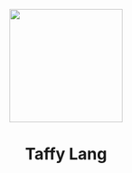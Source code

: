 <p align="center">
  <img src="https://github.com/SoapyTheToast/Taffy-Lang/blob/main/images/Taffy%20Logo.png" height="200">
  <h1 align="center">Taffy Lang</h1>
</p>

<p align="center">
  <a aria-label="Join the community on Discord" href="https://discord.gg/4MwNuNByZm" target="_blank">
    <img alt="" src="https://img.shields.io/badge/Join%20the%20community-black.svg?style=for-the-badge&logo=Discord">
  </a>
</p>
